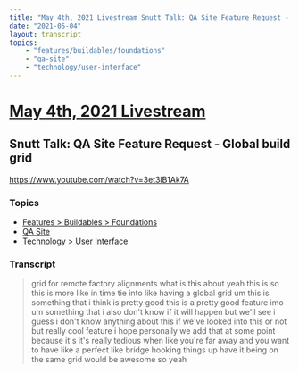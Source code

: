 ```yaml
---
title: "May 4th, 2021 Livestream Snutt Talk: QA Site Feature Request - Global build grid"
date: "2021-05-04"
layout: transcript
topics:
    - "features/buildables/foundations"
    - "qa-site"
    - "technology/user-interface"
---
```

# [May 4th, 2021 Livestream](../2021-05-04.md)
## Snutt Talk: QA Site Feature Request - Global build grid
https://www.youtube.com/watch?v=3et3lB1Ak7A

### Topics
* [Features > Buildables > Foundations](../topics/features/buildables/foundations.md)
* [QA Site](../topics/qa-site.md)
* [Technology > User Interface](../topics/technology/user-interface.md)

### Transcript

> grid for remote factory alignments what is this about yeah this is so this is more like in time tie into like having a global grid um this is something that i think is pretty good this is a pretty good feature imo um something that i also don't know if it will happen but we'll see i guess i don't know anything about this if we've looked into this or not but really cool feature i hope personally we add that at some point because it's it's really tedious when like you're far away and you want to have like a perfect like bridge hooking things up have it being on the same grid would be awesome so yeah
